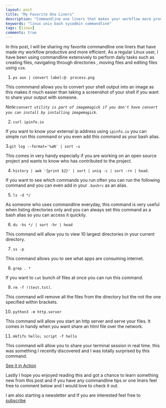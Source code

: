 ```yaml
---
layout: post
title: "My Favorite One Liners"
description: "Commandline one liners that makes your workflow more productive"
keywords: "linux unix bash sysadmin commandline"
tags: [linux]
comments: true
---
```


In this post, I will be sharing my favorite commandline one liners that have made my workflow productive and more efficient. As a regular Linux user, I have been using commandline extensively to perform daily tasks such as creating files, navigating through directories , moving files and editing files using `vim`.

1. `ps aux | convert label:@- process.png`

This commmand allows you to convert your shell output into an image as this makes it much easier than taking a screenshot of your shell if you want to share your output with someone.

_Note:`convert utility is part of imagemagick if you don't have convert you can install by installing imagemagick`._


2. `curl ipinfo.io`

If you want to know your external ip address using `ipinfo.io` you can simple run this command or you even add this command as your bash alias.

3.`git log --format='%aN' | sort -u`

This comes in very handy especially if you are working on an open source project and wants to know who has contributed to the project.

4. `history | awk '{print $2}' | sort | uniq -c | sort -rn | head`.

If you want to see which commands you run often you can run the following command and you can even add in your `.bashrc` as an alias.

5. `ls -d */`

As someone who uses commandline everyday, this command is very useful when listing directories only and you can always set this command as a bash alias so you can access it quickily.

6. `du -hs */ | sort -hr | head`

This command will allow you to view 10 largest directories in your current directory.

7. `ss -p`

This command allows you to see what apps are consuming internet.

8. `grep . *`

If you want to `cat` bunch of files at once you can run this command.


9. `rm -f !(test.txt)`.

This command will remove all the files from the directory but the not the one specified within brackets.

10. `python3 -m http.server`

This command will allow you start an http server and serve your files. It comes in handy when you want share an html file over the network.

11. `mkfifo hello; script -f hello`

This command will allow you to share your terminal session in real time. this was something I recently discovered and I was totally surprised by this command.

[See it in Action](https://www.youtube.com/watch?v=4YK9Qb3PVS0&t=24s)


Lastly I hope you enjoyed reading this and got a chance to learn something new from this post and if you have any commandline tips or one liners feel free to comment below and I would love to check it out.

I am also starting a newsletter and If you are interested feel free to 
[subscribe](https://devconsole.substack.com/p/coming-soon?r=qu6c&utm_campaign=post&utm_medium=web&utm_source=copy)
